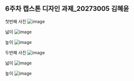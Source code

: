 ## 6주차 캡스톤 디자인 과제_20273005 김혜윤

첫번째 사진
![image](https://user-images.githubusercontent.com/80835449/136555286-df5b1b4a-3944-4d24-a009-cd127077da57.png)

넓이
![image](https://user-images.githubusercontent.com/80835449/136555333-4a1ec276-abe3-4c01-aa7e-102625477751.png)

높이
![image](https://user-images.githubusercontent.com/80835449/136555365-d5704e4f-f30c-46f6-a994-16606059e9c9.png)

두번째 사진
![image](https://user-images.githubusercontent.com/80835449/136555396-383b22f0-2a40-4c9e-b758-955dfc7777bf.png)

넓이
![image](https://user-images.githubusercontent.com/80835449/136555423-93cdceed-e5fd-480f-8337-f3a8953241bc.png)

높이
![image](https://user-images.githubusercontent.com/80835449/136555445-72fd5076-1199-4b52-8b58-aabed1ca4b59.png)
